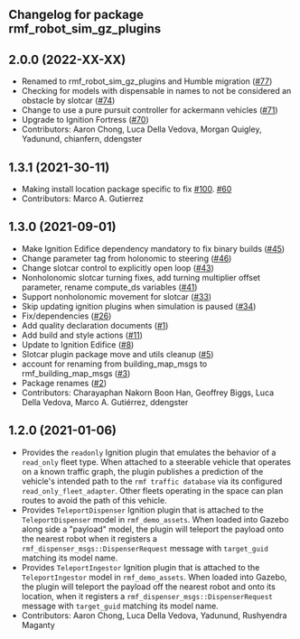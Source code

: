 ## Changelog for package rmf\_robot\_sim\_gz\_plugins

2.0.0 (2022-XX-XX)
------------------
* Renamed to rmf\_robot\_sim\_gz\_plugins and Humble migration ([#77](https://github.com/open-rmf/rmf_simulation/pull/77))
* Checking for models with dispensable in names to not be considered an obstacle by slotcar ([#74](https://github.com/open-rmf/rmf_simulation/pull/74))
* Change to use a pure pursuit controller for ackermann vehicles ([#71](https://github.com/open-rmf/rmf_simulation/pull/71))
* Upgrade to Ignition Fortress ([#70](https://github.com/open-rmf/rmf_simulation/pull/70))
* Contributors: Aaron Chong, Luca Della Vedova, Morgan Quigley, Yadunund, chianfern, ddengster

1.3.1 (2021-30-11)
------------------
* Making install location package specific to fix [#100](https://github.com/open-rmf/rmf/issues/100). [#60](https://github.com/open-rmf/rmf_simulation/pull/60)
* Contributors: Marco A. Gutierrez

1.3.0 (2021-09-01)
------------------
* Make Ignition Edifice dependency mandatory to fix binary builds ([#45](https://github.com/open-rmf/rmf_simulation/issues/45))
* Change parameter tag from holonomic to steering ([#46](https://github.com/open-rmf/rmf_simulation/issues/46))
* Change slotcar control to explicitly open loop ([#43](https://github.com/open-rmf/rmf_simulation/issues/43))
* Nonholonomic slotcar turning fixes, add turning multiplier offset parameter, rename compute\_ds variables ([#41](https://github.com/open-rmf/rmf_simulation/issues/41))
* Support nonholonomic movement for slotcar ([#33](https://github.com/open-rmf/rmf_simulation/issues/33))
* Skip updating ignition plugins when simulation is paused ([#34](https://github.com/open-rmf/rmf_simulation/issues/34))
* Fix/dependencies ([#26](https://github.com/open-rmf/rmf_simulation/issues/26))
* Add quality declaration documents ([#1](https://github.com/open-rmf/rmf_simulation/issues/1))
* Add build and style actions ([#11](https://github.com/open-rmf/rmf_simulation/issues/11))
* Update to Ignition Edifice ([#8](https://github.com/open-rmf/rmf_simulation/issues/8))
* Slotcar plugin package move and utils cleanup ([#5](https://github.com/open-rmf/rmf_simulation/issues/5))
* account for renaming from building\_map\_msgs to rmf\_building\_map\_msgs ([#3](https://github.com/open-rmf/rmf_simulation/issues/3))
* Package renames ([#2](https://github.com/open-rmf/rmf_simulation/issues/2))
* Contributors: Charayaphan Nakorn Boon Han, Geoffrey Biggs, Luca Della Vedova, Marco A. Gutiérrez, ddengster

1.2.0 (2021-01-06)
------------------
* Provides the `readonly` Ignition plugin that emulates the behavior of a `read_only` fleet type. When attached to a steerable vehicle that operates on a known traffic graph, the plugin publishes a prediction of the vehicle\'s intended path to the `rmf traffic database` via its configured `read_only_fleet_adapter`. Other fleets operating in the space can plan routes to avoid the path of this vehicle.
* Provides `TeleportDispenser` Ignition plugin that is attached to the `TeleportDispenser` model in `rmf_demo_assets`. When loaded into Gazebo along side a \"payload\" model, the plugin will teleport the payload onto the nearest robot when it registers a `rmf_dispenser_msgs::DispenserRequest` message with `target_guid` matching its model name.
* Provides `TeleportIngestor` Ignition plugin that is attached to the `TeleportIngestor` model in `rmf_demo_assets`. When loaded into Gazebo, the plugin will teleport the payload off the nearest robot and onto its location, when it registers a `rmf_dispenser_msgs::DispenserRequest` message with `target_guid` matching its model name.
* Contributors: Aaron Chong, Luca Della Vedova, Yadunund, Rushyendra Maganty
